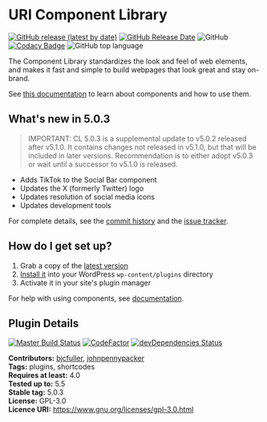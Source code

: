 # URI Component Library

[![GitHub release (latest by date)](https://img.shields.io/github/v/release/uriweb/uri-component-library)](https://github.com/uriweb/uri-component-library/releases/latest)
[![GitHub Release Date](https://img.shields.io/github/release-date/uriweb/uri-component-library)](https://github.com/uriweb/uri-component-library/releases/latest)
![GitHub](https://img.shields.io/github/license/uriweb/uri-component-library)
[![Codacy Badge](https://img.shields.io/codacy/grade/043fca0aa28b4b2db799d5daacf2d27d/master)](https://www.codacy.com/app/uriweb/uri-component-library?utm_source=github.com&amp;utm_medium=referral&amp;utm_content=uriweb/uri-component-library&amp;utm_campaign=Badge_Grade)
![GitHub top language](https://img.shields.io/github/languages/top/uriweb/uri-component-library?color=violet&branch=master)

The Component Library standardizes the look and feel of web elements, and makes it fast and simple to build webpages that look great and stay on-brand.

See [this documentation](https://www.uri.edu/wordpress/components/) to learn about components and how to use them.

## What's new in 5.0.3

> IMPORTANT: CL 5.0.3 is a supplemental update to v5.0.2 released after v5.1.0.  It contains changes not released in v5.1.0, but that will be included in later versions.  Recommendation is to either adopt v5.0.3 or wait until a successor to v5.1.0 is released.

* Adds TikTok to the Social Bar component
* Updates the X (formerly Twitter) logo
* Updates resolution of social media icons
* Updates development tools

For complete details, see the [commit history](https://github.com/uriweb/uri-component-library/pull/229/commits) and the [issue tracker](https://github.com/uriweb/uri-component-library/issues).

## How do I get set up?

1. Grab a copy of the [latest version](https://github.com/uriweb/uri-component-library/releases/latest)
2. [Install it](https://wordpress.org/support/article/managing-plugins/#installing-plugins) into your WordPress `wp-content/plugins` directory
3. Activate it in your site's plugin manager

For help with using components, see [documentation](https://www.uri.edu/wordpress/components/).

## Plugin Details

[![Master Build Status](https://travis-ci.com/uriweb/uri-component-library.svg?branch=master "Master build status")](https://travis-ci.com/uriweb/uri-component-library)
[![CodeFactor](https://www.codefactor.io/repository/github/uriweb/uri-component-library/badge/master)](https://www.codefactor.io/repository/github/uriweb/uri-component-library/overview/master)
[![devDependencies Status](https://david-dm.org/uriweb/uri-component-library/dev-status.svg)](https://david-dm.org/uriweb/uri-component-library?type=dev)

__Contributors:__ [bjcfuller](https://github.com/bjcfuller), [johnpennypacker](https://github.com/johnpennypacker)  
__Tags:__ plugins, shortcodes  
__Requires at least:__ 4.0  
__Tested up to:__ 5.5  
__Stable tag:__ 5.0.3  
__License:__ GPL-3.0  
__Licence URI:__ https://www.gnu.org/licenses/gpl-3.0.html
